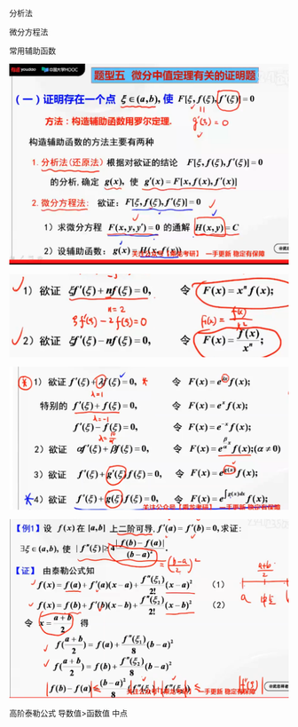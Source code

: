 分析法

微分方程法

常用辅助函数

![image-20230711145945965](./assets/image-20230711145945965.png)

![image-20230711170109075](./assets/image-20230711170109075.png)

![image-20230714153150451](./assets/image-20230714153150451.png)

![image-20230714193642058](./assets/image-20230714193642058.png)

高阶泰勒公式 导数值>函数值 中点